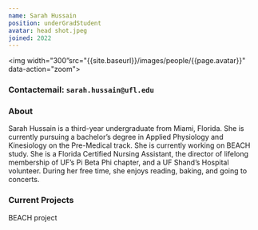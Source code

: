 ```yaml
---
name: Sarah Hussain
position: underGradStudent
avatar: head shot.jpeg
joined: 2022
---
```

<img width="300”src="{{site.baseurl}}/images/people/{{page.avatar}}" data-action="zoom">

### Contactemail: `sarah.hussain@ufl.edu` <br>


### About

Sarah Hussain is a third-year undergraduate from Miami, Florida. She is currently pursuing a bachelor’s degree in Applied Physiology and Kinesiology on the Pre-Medical track. She is currently working on BEACH study. She is a Florida Certified Nursing Assistant, the director of lifelong membership of UF’s Pi Beta Phi chapter, and a UF Shand’s Hospital volunteer. During her free time, she enjoys reading, baking, and going to concerts.

### Current Projects
BEACH project
